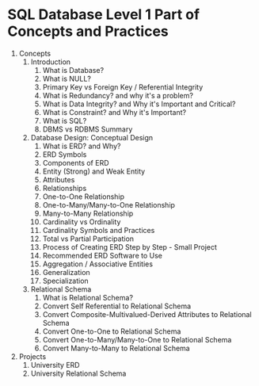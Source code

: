 # SQL Database Level 1 Part of Concepts and Practices

1. Concepts
    1. Introduction
        1. What is Database?
        2. What is NULL?
        3. Primary Key vs Foreign Key / Referential Integrity
        4. What is Redundancy? and why it's a problem?
        5. What is Data Integrity? and Why it's Important and Critical?
        6. What is Constraint? and Why it's Important?
        7. What is SQL?
        8. DBMS vs RDBMS Summary
    2. Database Design: Conceptual Design
        1. What is ERD? and Why?
        2. ERD Symbols
        3. Components of ERD
        4. Entity (Strong) and Weak Entity
        5. Attributes
        6. Relationships
        7. One-to-One Relationship
        8. One-to-Many/Many-to-One Relationship
        9. Many-to-Many Relationship
        10. Cardinality vs Ordinality
        11. Cardinality Symbols and Practices
        12. Total vs Partial Participation
        13. Process of Creating ERD Step by Step - Small Project
        14. Recommended ERD Software to Use
        15. Aggregation / Associative Entities
        16. Generalization
        17. Specialization
    3. Relational Schema
        1. What is Relational Schema?
        2. Convert Self Referential to Relational Schema
        3. Convert Composite-Multivalued-Derived Attributes to Relational Schema
        4. Convert One-to-One to Relational Schema
        5. Convert One-to-Many/Many-to-One to Relational Schema
        6. Convert Many-to-Many to Relational Schema
2. Projects
    1. University ERD
    2. University Relational Schema